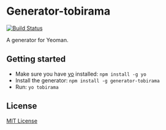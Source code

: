 # Generator-tobirama
[![Build Status](https://secure.travis-ci.org/tisvasconcelos/generator-tobirama.png?branch=master)](https://travis-ci.org/tisvasconcelos/generator-tobirama)

A generator for Yeoman.

## Getting started
- Make sure you have [yo](https://github.com/yeoman/yo) installed:
    `npm install -g yo`
- Install the generator: `npm install -g generator-tobirama`
- Run: `yo tobirama`

## License
[MIT License](http://en.wikipedia.org/wiki/MIT_License)
